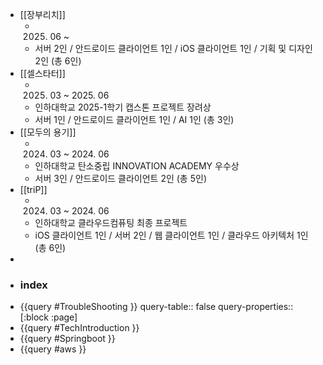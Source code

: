 - [[장부리치]]
	- 2025. 06 ~
	- 서버 2인 / 안드로이드 클라이언트 1인 / iOS 클라이언트 1인 / 기획 및 디자인 2인 (총 6인)
- [[셀스타터]]
	- 2025. 03 ~ 2025. 06
	- 인하대학교 2025-1학기 캡스톤 프로젝트 장려상
	- 서버 1인 / 안드로이드 클라이언트 1인 / AI 1인 (총 3인)
- [[모두의 용기]]
	- 2024. 03 ~ 2024. 06
	- 인하대학교 탄소중립 INNOVATION ACADEMY 우수상
	- 서버 3인 / 안드로이드 클라이언트 2인 (총 5인)
- [[triP]]
	- 2024. 03 ~ 2024. 06
	- 인하대학교 클라우드컴퓨팅 최종 프로젝트
	- iOS 클라이언트 1인 / 서버 2인 / 웹 클라이언트 1인 / 클라우드 아키텍처 1인 (총 6인)
-
- ### index
- {{query #TroubleShooting }}
  query-table:: false
  query-properties:: [:block :page]
- {{query #TechIntroduction }}
- {{query #Springboot }}
- {{query #aws }}